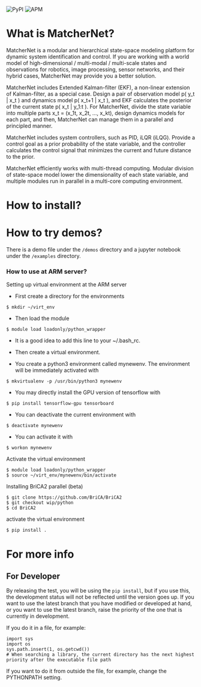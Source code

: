 <img alt="PyPI" src="https://img.shields.io/pypi/v/matchernet"> <img alt="APM" src="https://img.shields.io/apm/l/matchernet">

# What is MatcherNet?

MatcherNet is a modular and hierarchical state-space modeling platform for dynamic system identification and control. If you are working with a world model of high-dimensional / multi-modal / multi-scale states and observations for robotics, image processing, sensor networks, and their hybrid cases, MatcherNet may provide you a better solution.

MatcherNet includes Extended Kalman-filter (EKF), a non-linear extension of Kalman-filter, as a special case. Design a pair of observation model p( y_t | x_t ) and dynamics model p( x_t+1 | x_t ), and EKF calculates the posterior of the current state p( x_t | y_1:t ). For MatcherNet, divide the state variable into multiple parts x_t = (x_1t, x_2t, ..., x_kt), design dynamics models for each part, and then, MatcherNet can manage them in a parallel and principled manner.

MatcherNet includes system controllers, such as PID, iLQR (iLQG). Provide a control goal as a prior probability of the state variable, and the controller calculates the control signal that minimizes the current and future distance to the prior. 

MatcherNet efficiently works with multi-thread computing. Modular division of state-space model lower the dimensionality of each state variable, and multiple modules run in parallel in a multi-core computing environment. 


# How to install?


# How to try demos?
There is a demo file under the `/demos` directory and a jupyter notebook under the `/examples` directory.


### How to use at ARM server?
Setting up virtual environment at the ARM server

- First create a directory for the environments
```
$ mkdir ~/virt_env
```

- Then load the module

```
$ module load loadonly/python_wrapper
```

- It is a good idea to add this line to your ~/.bash_rc.

- Then create a virtual environment. 
- You create a python3 environment called mynewenv. The environment will be immediately activated with

```
$ mkvirtualenv -p /usr/bin/python3 mynewenv
```

- You may directly install the GPU version of tensorflow with

```
$ pip install tensorflow-gpu tensorboard
```

- You can deactivate the current environment with

```
$ deactivate mynewenv
```

- You can activate it with

```
$ workon mynewenv
```

Activate the virtual environment

```
$ module load loadonly/python_wrapper
$ source ~/virt_env/mynewenv/bin/activate
```

Installing BriCA2 parallel (beta)

```
$ git clone https://github.com/BriCA/BriCA2
$ git checkout wip/python
$ cd BriCA2
```

activate the virtual environment

```
$ pip install .
```

# For more info

## For Developer

By releasing the test, you will be using the `pip install`, but if you use this, the development status will not be reflected until the version goes up.
If you want to use the latest branch that you have modified or developed at hand, or you want to use the latest branch, raise the priority of the one that is currently in development.

If you do it in a file, for example:

```
import sys
import os
sys.path.insert(1, os.getcwd())
# When searching a library, the current directory has the next highest priority after the executable file path
```

If you want to do it from outside the file, for example, change the PYTHONPATH setting.


